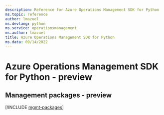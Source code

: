```yaml
---
description: Reference for Azure Operations Management SDK for Python
ms.topic: reference
author: lmazuel
ms.devlang: python
ms.service: operationsmanagement
ms.author: lmazuel
title: Azure Operations Management SDK for Python
ms.data: 09/14/2022
---
```

# Azure Operations Management SDK for Python - preview

## Management packages - preview
[!INCLUDE [mgmt-packages](operations-management-mgmt-index.md)]